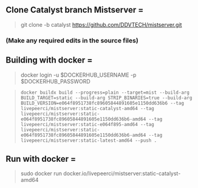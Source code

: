 ## Clone Catalyst branch Mistserver =

> git clone -b catalyst https://github.com/DDVTECH/mistserver.git


### (Make any required edits in the source files)


## Building with docker =

> docker login -u $DOCKERHUB_USERNAME -p $DOCKERHUB_PASSWORD

> `docker buildx build --progress=plain --target=mist --build-arg BUILD_TARGET=static --build-arg STRIP_BINARIES=true --build-arg BUILD_VERSION=e064f8951738fc89605844891605e1150dd636b6 --tag livepeerci/mistserver:static-catalyst-amd64 --tag livepeerci/mistserver:static-e064f8951738fc89605844891605e1150dd636b6-amd64 --tag livepeerci/mistserver:static-e064f895-amd64 --tag livepeerci/mistserver:static-e064f8951738fc89605844891605e1150dd636b6-amd64 --tag livepeerci/mistserver:static-latest-amd64 --push .`



## Run with docker =

> sudo docker run docker.io/livepeerci/mistserver:static-catalyst-amd64
